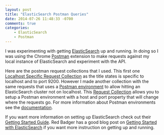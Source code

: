 ```yaml
---
layout: post
title: "ElasticSearch Postman Queries"
date: 2014-07-26 11:48:33 -0700
comments: true
categories:
    - ElasticSearch
    - Postman
---
```

I was experimenting with getting [ElasticSearch](http://www.elasticsearch.org/) up and running. In doing so I was using 
the Chrome [Postman](http://www.getpostman.com/) extension to make requests against my local instance of ElasticSearch 
and experiment with the API.

Here are the postman request collections that I used. This first one
[Localhost Specific Request Collection](/resources/postman/ElasticSearchLocalhost.json.postman_collection) as the title 
states is specific to localhost and to port 9200. However I made another collection with the same requests that uses a 
[Postman environment](http://www.getpostman.com/docs/environments) to allow hitting an ElasticSearch cluster not on 
localhost. This [Request Collection](/resources/postman/ElasticSearch.json.postman_collection) allows you to setup a 
Postman environment with a host and port property that will change where the requests go. For more information about 
Postman environments see the [documentation](http://www.getpostman.com/docs/environments).

If you want more information on setting up ElasticSearch check out their
[Getting Started Guide](http://www.elasticsearch.org/guide/en/elasticsearch/guide/current/intro.html). Red Badger has 
a good blog post on
[Getting Started with ElasticSearch](http://red-badger.com/blog/2013/11/08/getting-started-with-elasticsearch/) if you 
want more instruction on getting up and running.
